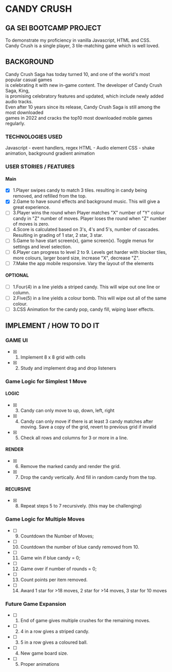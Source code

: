 # CANDY CRUSH #
## GA SEI BOOTCAMP PROJECT ##
To demonstrate my proficiency in vanilla Javascript, HTML and CSS.  
Candy Crush is a single player, 3 tile-matching game which is well loved.

## BACKGROUND ###

Candy Crush Saga has today turned 10, and one of the world's most popular casual games  
is celebrating it with new in-game content. The developer of Candy Crush Saga, King,  
is promising celebratory features and updated, which include newly added audio tracks.  
Even after 10 years since its release, Candy Crush Saga is still among the most downloaded  
games in 2022 and cracks the top10 most downloaded mobile games regularly.

### TECHNOLOGIES USED ###
Javascript - event handlers, regex
HTML - Audio element
CSS - shake animation, background gradient animation

### USER STORIES / FEATURES ###
#### Main ###
- [x] 1.Player swipes candy to match 3 tiles. resulting in candy being removed, and refilled from the top.
- [x] 2.Game to have sound effects and background music. This will give a great experience.
- [ ] 3.Player wins the round when Player matches "X" number of "Y" colour candy in "Z" number of moves. Player loses the round when "Z" number of moves is zero.
- [ ] 4.Score is calculated based on 3's, 4's and 5's, number of cascades. Resulting in grading of 1 star, 2 star, 3 star.
- [ ] 5.Game to have start screen(x), game screen(x). Toggle menus for settings and level selection.
- [ ] 6.Player can progress to level 2 to 9. Levels get harder with blocker tiles, more colours, larger board size, increase "X", decrease "Z".
- [ ] 7.Make the app mobile responsive. Vary the layout of the elements

#### OPTIONAL ####
- [ ] 1.Four(4) in a line yields a striped candy. This will wipe out one line or column.
- [ ] 2.Five(5) in a line yields a colour bomb. This will wipe out all of the same colour.
- [ ] 3.CSS Animation for the candy pop, candy fill, wiping laser effects.

## IMPLEMENT / HOW TO DO IT ##

### GAME UI ###
- [x] 1. Implement 8 x 8 grid with cells
- [x] 2. Study and implement drag and drop listeners
### Game Logic for Simplest 1 Move ###
#### LOGIC ####
- [x] 3. Candy can only move to up, down, left, right
- [x] 4. Candy can only move if there is at least 3 candy matches after moving. Save a copy of the grid, revert to previous grid if invalid
- [x] 5. Check all rows and columns for 3 or more in a line.
#### RENDER ####
- [x] 6. Remove the marked candy and render the grid.
- [x] 7. Drop the candy vertically. And fill in random candy from the top.
#### RECURSIVE ####
- [x] 8. Repeat steps 5 to 7 recursively. (this may be challenging)

### Game Logic for Multiple Moves ###
- [ ] 9. Countdown the Number of Moves;
- [ ] 10. Countdown the number of blue candy removed from 10.
- [ ] 11. Game win if blue candy = 0;
- [ ] 12. Game over if number of rounds = 0;
- [ ] 13. Count points per item removed. 
- [ ] 14. Award 1 star for >18 moves, 2 star for >14 moves, 3 star for 10 moves

### Future Game Expansion ###
- [ ] 1. End of game gives multiple crushes for the remaining moves.
- [ ] 2. 4 in a row gives a striped candy.
- [ ] 3. 5 in a row gives a coloured ball.
- [ ] 4. New game board size.
- [ ] 5. Proper animations



